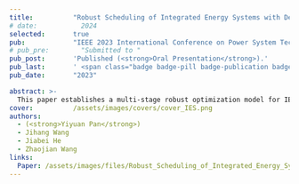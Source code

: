 ```yaml
---
title:          "Robust Scheduling of Integrated Energy Systems with Decision-Dependent Uncertainties"
# date:           2024
selected:       true
pub:            "IEEE 2023 International Conference on Power System Technology (PowerCon)"
# pub_pre:        "Submitted to "
pub_post:       'Published (<strong>Oral Presentation</strong>).'
pub_last:       ' <span class="badge badge-pill badge-publication badge-success">Power Pitch</span>'
pub_date:       "2023"

abstract: >-
  This paper establishes a multi-stage robust optimization model for IES with both decision-independent uncertainties (DIUs) and decision-dependent uncertainties (DDUs).  Additionally, an improved column-and-constraint generation (C&CG) algorithm is proposed to solve the complicated scheduling problem with DDUs. 
cover:          /assets/images/covers/cover_IES.png
authors:
  - (<strong>Yiyuan Pan</strong>)
  - Jihang Wang
  - Jiabei He
  - Zhaojian Wang
links:
  Paper: /assets/images/files/Robust_Scheduling_of_Integrated_Energy_Systems_with_Decision-dependent_Uncertainties.pdf
---
```

